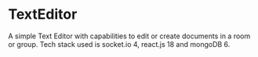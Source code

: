 # TextEditor

A simple Text Editor with capabilities to edit or create documents in a room or group. Tech stack used is socket.io 4, react.js 18 and mongoDB 6.
